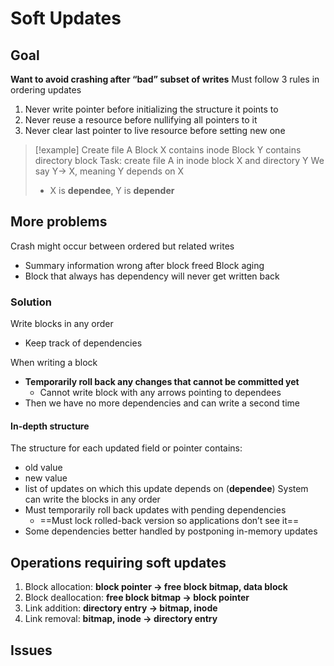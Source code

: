 # Soft Updates
## Goal
**Want to avoid crashing after “bad” subset of writes**
Must follow 3 rules in ordering updates
1. Never write pointer before initializing the structure it points to
2. Never reuse a resource before nullifying all pointers to it
3. Never clear last pointer to live resource before setting new one

> [!example] Create file A
> Block X contains inode
> Block Y contains directory block
> Task: create file A in inode block X and directory Y
> We say Y→ X, meaning Y depends on X
> * X is **dependee**, Y is **depender**
## More problems
Crash might occur between ordered but related writes
* Summary information wrong after block freed
Block aging
* Block that always has dependency will never get written back

### Solution
Write blocks in any order
* Keep track of dependencies

When writing a block
* **Temporarily roll back any changes that cannot be committed yet**
	* Cannot write block with any arrows pointing to dependees
* Then we have no more dependencies and can write a second time
#### In-depth structure
The structure for each updated field or pointer contains:
* old value
* new value
* list of updates on which this update depends on (**dependee**)
System can write the blocks in any order
* Must temporarily roll back updates with pending dependencies
	* ==Must lock rolled-back version so applications don’t see it==
* Some dependencies better handled by postponing in-memory updates

## Operations requiring soft updates
1. Block allocation: **block pointer → free block bitmap, data block**
2. Block deallocation: **free block bitmap → block pointer**
3. Link addition: **directory entry → bitmap, inode**
4. Link removal: **bitmap, inode → directory entry**

## Issues
